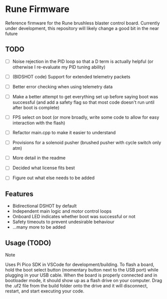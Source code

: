 # Rune Firmware
Reference firmware for the Rune brushless blaster control board. Currently under development, this repository will likely change a good bit in the near future

## TODO
- [ ] Noise rejection in the PID loop so that a D term is actually helpful (or otherwise I re-evaluate my PID tuning ability)
- [ ] \(BIDSHOT code) Support for extended telemetry packets
- [ ] Better error checking when using telemetry data
- [ ] Make a better attempt to get everything set up before saying boot was successful (and add a safety flag so that most code doesn't run until after boot is complete)
- [ ] FPS select on boot (or more broadly, write some code to allow for easy interaction with the flash)
- [ ] Refactor main.cpp to make it easier to understand
- [ ] Provisions for a solenoid pusher (brushed pusher with cycle switch only atm)
- [ ] More detail in the readme
- [ ] Decided what license fits best
- [ ] Figure out what else needs to be added


## Features
- Bidirectional DSHOT by default
- Independent main logic and motor control loops
- Onboard LED indicates whether boot was successful or not
- Safety timeouts to prevent undesirable behaviour
- ...many more to be added

## Usage (TODO)
> [!NOTE]
> Uses Pi Pico SDK in VSCode for development/building.
> To flash a board, hold the boot select button (momentary button next to the USB port) while plugging in your USB cable. When the board is properly connected and in bootloader mode, it should show up as a flash drive on your computer. Drag the .uf2 file from the build folder onto the drive and it will disconnect, restart, and start executing your code.